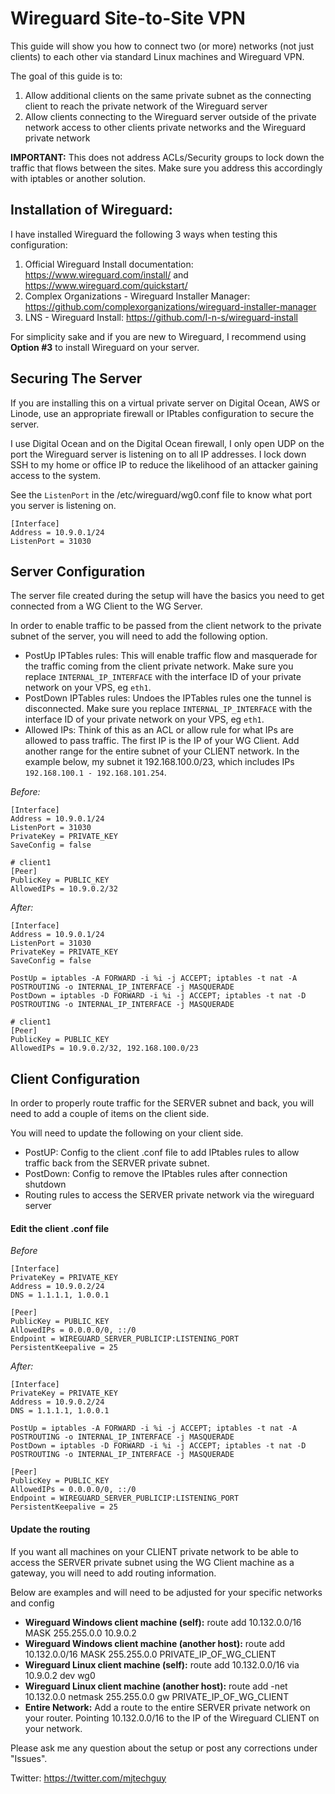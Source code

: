 # Wireguard Site-to-Site VPN

This guide will show you how to connect two (or more) networks (not just clients) to each other via standard Linux machines and Wireguard VPN.

The goal of this guide is to:

1. Allow additional clients on the same private subnet as the connecting client to reach the private network of the Wireguard server
2. Allow clients connecting to the Wireguard server outside of the private network access to other clients private networks and the Wireguard private network

**IMPORTANT:** This does not address ACLs/Security groups to lock down the traffic that flows between the sites. Make sure you address this accordingly with iptables or another solution.

## Installation of Wireguard:

I have installed Wireguard the following 3 ways when testing this configuration:

1. Official Wireguard Install documentation: https://www.wireguard.com/install/ and https://www.wireguard.com/quickstart/
2. Complex Organizations - Wireguard Installer Manager: https://github.com/complexorganizations/wireguard-installer-manager
3. LNS - Wireguard Install: https://github.com/l-n-s/wireguard-install

For simplicity sake and if you are new to Wireguard, I recommend using **Option #3** to install Wireguard on your server.

## Securing The Server

If you are installing this on a virtual private server on Digital Ocean, AWS or Linode, use an appropriate firewall or IPtables configuration to secure the server.

I use Digital Ocean and on the Digital Ocean firewall, I only open UDP on the port the Wireguard server is listening on to all IP addresses. I lock down SSH to my home or office IP to reduce the likelihood of an attacker gaining access to the system.

See the `ListenPort` in the /etc/wireguard/wg0.conf file to know what port you server is listening on.

```
[Interface]
Address = 10.9.0.1/24
ListenPort = 31030
```

## Server Configuration

The server file created during the setup will have the basics you need to get connected from a WG Client to the WG Server.

In order to enable traffic to be passed from the client network to the private subnet of the server, you will need to add the following option.

* PostUp IPTables rules: This will enable traffic flow and masquerade for the traffic coming from the client private network. Make sure you replace `INTERNAL_IP_INTERFACE` with the interface ID of your private network on your VPS, eg `eth1`.
* PostDown IPTables rules: Undoes the IPTables rules one the tunnel is disconnected. Make sure you replace `INTERNAL_IP_INTERFACE` with the interface ID of your private network on your VPS, eg `eth1`.
* Allowed IPs: Think of this as an ACL or allow rule for what IPs are allowed to pass traffic. The first IP is the IP of your WG Client. Add another range for the entire subnet of your CLIENT network. In the example below, my subnet it 192.168.100.0/23, which includes IPs `192.168.100.1 - 192.168.101.254`.

*Before:*

```
[Interface]
Address = 10.9.0.1/24
ListenPort = 31030
PrivateKey = PRIVATE_KEY
SaveConfig = false

# client1
[Peer]
PublicKey = PUBLIC_KEY
AllowedIPs = 10.9.0.2/32
```

*After:*

```
[Interface]
Address = 10.9.0.1/24
ListenPort = 31030
PrivateKey = PRIVATE_KEY
SaveConfig = false

PostUp = iptables -A FORWARD -i %i -j ACCEPT; iptables -t nat -A POSTROUTING -o INTERNAL_IP_INTERFACE -j MASQUERADE
PostDown = iptables -D FORWARD -i %i -j ACCEPT; iptables -t nat -D POSTROUTING -o INTERNAL_IP_INTERFACE -j MASQUERADE

# client1
[Peer]
PublicKey = PUBLIC_KEY
AllowedIPs = 10.9.0.2/32, 192.168.100.0/23
```

## Client Configuration

In order to properly route traffic for the SERVER subnet and back, you will need to add a couple of items on the client side.

You will need to update the following on your client side.

* PostUP: Config to the client .conf file to add IPtables rules to allow traffic back from the SERVER private subnet.
* PostDown: Config to remove the IPtables rules after connection shutdown 
* Routing rules to access the SERVER private network via the wireguard server

#### Edit the client .conf file

*Before*

```
[Interface]
PrivateKey = PRIVATE_KEY
Address = 10.9.0.2/24
DNS = 1.1.1.1, 1.0.0.1

[Peer]
PublicKey = PUBLIC_KEY
AllowedIPs = 0.0.0.0/0, ::/0
Endpoint = WIREGUARD_SERVER_PUBLICIP:LISTENING_PORT
PersistentKeepalive = 25
```

*After:*

```
[Interface]
PrivateKey = PRIVATE_KEY
Address = 10.9.0.2/24
DNS = 1.1.1.1, 1.0.0.1

PostUp = iptables -A FORWARD -i %i -j ACCEPT; iptables -t nat -A POSTROUTING -o INTERNAL_IP_INTERFACE -j MASQUERADE
PostDown = iptables -D FORWARD -i %i -j ACCEPT; iptables -t nat -D POSTROUTING -o INTERNAL_IP_INTERFACE -j MASQUERADE

[Peer]
PublicKey = PUBLIC_KEY
AllowedIPs = 0.0.0.0/0, ::/0
Endpoint = WIREGUARD_SERVER_PUBLICIP:LISTENING_PORT
PersistentKeepalive = 25
```

#### Update the routing

If you want all machines on your CLIENT private network to be able to access the SERVER private subnet using the WG Client machine as a gateway, you will need to add routing information.

Below are examples and will need to be adjusted for your specific networks and config

* **Wireguard Windows client machine (self):** route add 10.132.0.0/16 MASK 255.255.0.0 10.9.0.2
* **Wireguard Windows client machine (another host):** route add 10.132.0.0/16 MASK 255.255.0.0 PRIVATE_IP_OF_WG_CLIENT
* **Wireguard Linux client machine (self):** route add 10.132.0.0/16 via 10.9.0.2 dev wg0
* **Wireguard Linux client machine (another host):** route add -net 10.132.0.0 netmask 255.255.0.0 gw PRIVATE_IP_OF_WG_CLIENT
* **Entire Network:** Add a route to the entire SERVER private network on your router. Pointing 10.132.0.0/16 to the IP of the Wireguard CLIENT on your network.

Please ask me any question about the setup or post any corrections under "Issues".

Twitter: https://twitter.com/mjtechguy
